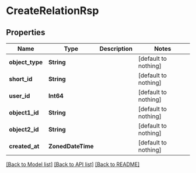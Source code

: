 # CreateRelationRsp


## Properties
Name | Type | Description | Notes
------------ | ------------- | ------------- | -------------
**object_type** | **String** |  | [default to nothing]
**short_id** | **String** |  | [default to nothing]
**user_id** | **Int64** |  | [default to nothing]
**object1_id** | **String** |  | [default to nothing]
**object2_id** | **String** |  | [default to nothing]
**created_at** | **ZonedDateTime** |  | [default to nothing]


[[Back to Model list]](../README.md#models) [[Back to API list]](../README.md#api-endpoints) [[Back to README]](../README.md)


